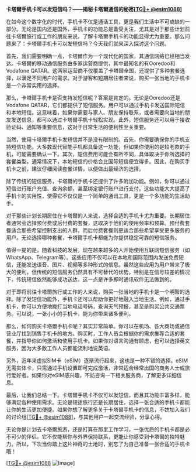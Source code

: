 **卡塔爾手机卡可以发短信吗？——揭秘卡塔爾通信的秘密[[TG💪+ @esim1088](https://t.me/s/esim1088)]**

在如今这个数字化的时代，手机卡不仅是通话工具，更是我们生活中不可或缺的一部分。无论是国内还是国外，手机卡的功能总是备受关注，尤其是对于那些计划前往卡塔爾旅行或工作的朋友来说，了解卡塔爾手机卡的功能显得尤为重要。那么问题来了：卡塔爾手机卡可以发短信吗？今天我们就来深入探讨这个问题。

首先，我们需要明确一点，卡塔爾作为一个现代化的国家，其通信网络已经相当发达。卡塔爾的移动通信服务由多家运营商提供，其中最知名的有Ooredoo和Vodafone QATAR。这两家运营商不仅覆盖了卡塔爾全国，还提供了多种套餐选择，以满足不同用户的需求。对于游客和短期居住者来说，购买一张当地的手机卡是一个非常实用的选择。

那么，卡塔爾手机卡是否支持发短信呢？答案是肯定的。无论是Ooredoo还是Vodafone QATAR，它们都提供了短信服务。用户可以通过手机卡发送国际短信和本地短信。这意味着，如果你需要与家人、朋友保持联系，或者需要向当地的朋友发送信息，都可以通过卡塔爾手机卡轻松实现。此外，短信服务还可以用于接收验证码、通知等重要信息，这对于日常生活的便利性至关重要。

当然，使用卡塔爾手机卡发短信并不是没有限制的。首先，你需要确保你的手机支持短信功能。大多数现代智能手机都具备这一功能，但如果你使用的是较老款的手机，可能需要确认一下。其次，短信费用可能会有所不同，具体取决于你所选择的套餐类型。通常情况下，本地短信的价格会比国际短信便宜得多。因此，在购买手机卡之前，建议仔细阅读套餐详情，以便做出最经济的选择。

除了传统的短信服务，卡塔爾的手机卡还提供了许多附加功能。例如，你可以通过短信进行账户充值、查询余额，甚至绑定银行账户进行支付。这些功能大大提高了手机卡的实用性，使得它不仅仅是一个简单的通讯工具，更是一个多功能的生活助手。

对于那些计划长期居住在卡塔爾的人来说，选择合适的手机卡尤为重要。长期居住者通常会选择预付费或后付费的套餐，这取决于他们的使用频率和预算。预付费套餐适合那些希望控制支出的人群，而后付费套餐则更适合那些希望享受更多服务的用户。无论选择哪种套餐，卡塔爾手机卡都能为你提供稳定可靠的短信服务。

值得一提的是，随着科技的发展，现在越来越多的人开始使用互联网短信服务（如WhatsApp、Telegram等）。这些应用不仅可以在本地和国际范围内发送免费短信，还能发送语音、图片、视频等多种形式的信息。虽然这些应用为用户带来了极大的便利，但传统的短信服务仍然具有不可替代的优势。特别是在信号较差的情况下，传统短信依然能够成功送达，这一点是许多即时通讯软件无法做到的。

对于即将前往卡塔爾旅行或工作的人来说，购买一张当地的手机卡是一个明智的选择。除了发短信功能外，手机卡还可以帮助你更好地融入当地生活。例如，通过手机卡，你可以方便地拨打当地电话号码，查询天气预报，甚至是购买公共交通票务。可以说，一张小小的手机卡，能为你带来诸多便利。

那么，如何购买卡塔爾手机卡呢？其实非常简单。你可以在机场、各大商场或通信营业厅找到销售手机卡的地方。购买时，工作人员会根据你的需求推荐合适的套餐，并指导你如何激活和使用手机卡。如果你对语言沟通有顾虑，也可以选择英文服务，因为大多数工作人员都能流利地说英语。

另外，近年来虚拟SIM卡（eSIM）逐渐流行起来，这也是一种不错的选择。eSIM无需实体卡，只需通过手机设置即可完成激活，非常适合经常出国的商务人士或旅行爱好者。如果你对eSIM感兴趣，不妨咨询一下相关服务商，了解更多详细信息。

最后，让我们总结一下。卡塔爾手机卡不仅可以发短信，而且其功能丰富多样，能够满足各种使用需求。无论是短途旅行还是长期居住，选择一张合适的手机卡都能让你的生活更加便捷。如果你想了解更多关于卡塔爾手机卡的信息，不妨加入我们的讨论组[[TG💪+ @esim1088](https://t.me/s/esim1088)]，与其他用户一起交流经验，分享心得。

无论你是计划去卡塔爾旅游，还是打算在那里工作学习，一张优质的手机卡都是必不可少的伴侣。它不仅能帮你与外界保持联系，更能让你感受到卡塔爾的独特魅力。所以，下次当你踏上这片神奇的土地时，别忘了为自己准备一张合适的手机卡哦！

[[TG💪+ @esim1088](https://t.me/s/esim1088) ![Image](https://i.postimg.cc/4NQfJmqS/Snipaste-2025-05-13-00-14-12.png)]